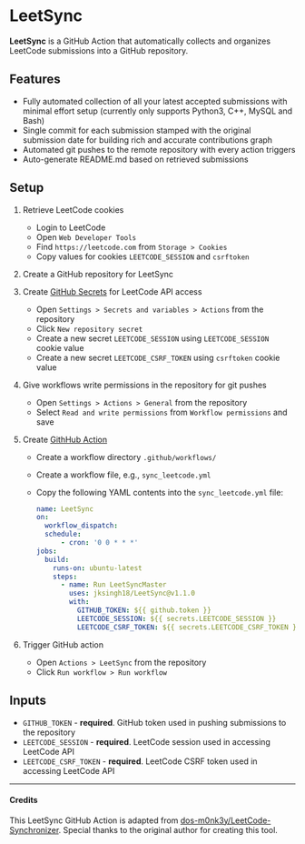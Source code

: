 # LeetSync

**LeetSync** is a GitHub Action that automatically collects and organizes LeetCode submissions into a GitHub repository.

## Features

- Fully automated collection of all your latest accepted submissions with minimal effort setup (currently only supports Python3, C++, MySQL and Bash)
- Single commit for each submission stamped with the original submission date for building rich and accurate contributions graph
- Automated git pushes to the remote repository with every action triggers
- Auto-generate README.md based on retrieved submissions


## Setup

1. Retrieve LeetCode cookies

   - Login to LeetCode
   - Open `Web Developer Tools`
   - Find `https://leetcode.com` from `Storage > Cookies`
   - Copy values for cookies `LEETCODE_SESSION` and `csrftoken`

2. Create a GitHub repository for LeetSync

3. Create [GitHub Secrets](https://docs.github.com/en/actions/security-guides/encrypted-secrets) for LeetCode API access

   - Open `Settings > Secrets and variables > Actions` from the repository
   - Click `New repository secret`
   - Create a new secret `LEETCODE_SESSION` using `LEETCODE_SESSION` cookie value
   - Create a new secret `LEETCODE_CSRF_TOKEN` using `csrftoken` cookie value

4. Give workflows write permissions in the repository for git pushes

   - Open `Settings > Actions > General` from the repository
   - Select `Read and write permissions` from `Workflow permissions` and save

5. Create [GithHub Action](https://docs.github.com/en/actions/quickstart)

   - Create a workflow directory `.github/workflows/`
   - Create a workflow file, e.g., `sync_leetcode.yml`
   - Copy the following YAML contents into the `sync_leetcode.yml` file:

     ```yml
     name: LeetSync
     on: 
       workflow_dispatch:
       schedule:
           - cron: '0 0 * * *' 
     jobs:
       build:
         runs-on: ubuntu-latest
         steps:
           - name: Run LeetSyncMaster
             uses: jksingh18/LeetSync@v1.1.0
             with:
               GITHUB_TOKEN: ${{ github.token }}
               LEETCODE_SESSION: ${{ secrets.LEETCODE_SESSION }}
               LEETCODE_CSRF_TOKEN: ${{ secrets.LEETCODE_CSRF_TOKEN }}
     ```

6. Trigger GitHub action

   - Open `Actions > LeetSync` from the repository
   - Click `Run workflow > Run workflow`

## Inputs

- `GITHUB_TOKEN` - **required**. GitHub token used in pushing submissions to the repository
- `LEETCODE_SESSION` - **required**. LeetCode session used in accessing LeetCode API
- `LEETCODE_CSRF_TOKEN` - **required**. LeetCode CSRF token used in accessing LeetCode API

---

#### Credits

This LeetSync GitHub Action is adapted from [dos-m0nk3y/LeetCode-Synchronizer](https://github.com/dos-m0nk3y/LeetCode-Synchronizer). Special thanks to the original author for creating this tool.
